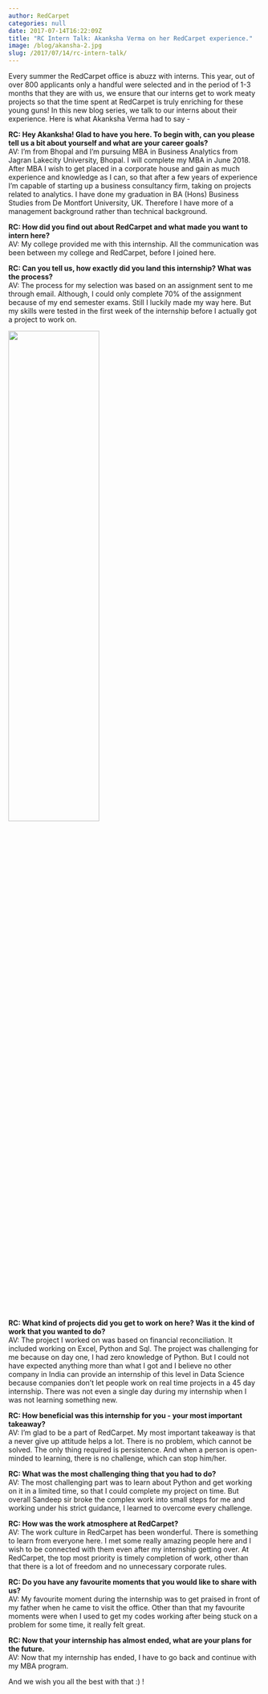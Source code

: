 ```yaml
---
author: RedCarpet
categories: null
date: 2017-07-14T16:22:09Z
title: "RC Intern Talk: Akanksha Verma on her RedCarpet experience."
image: /blog/akansha-2.jpg
slug: /2017/07/14/rc-intern-talk/
---
```

<!--<img src="/blog/akansha-2.jpg" width="100%" height="60%" style = "border:none">-->

Every summer the RedCarpet office is abuzz with interns. This year, out of over 800 applicants only a handful were selected and in the period of 1-3 months that they are with us, we ensure that our interns get to work meaty projects so that the time spent at RedCarpet is truly enriching for these young guns! In this new blog series, we talk to our interns about their experience. Here is what Akanksha Verma had to say -    

**RC: Hey Akanksha! Glad to have you here. To begin with, can you please tell us a bit about yourself and what are your career goals?**<br>
AV: I’m from Bhopal and I’m pursuing MBA in Business Analytics from Jagran Lakecity University, Bhopal. I will complete my MBA in June 2018. After MBA I wish to get placed in a corporate house and gain as much experience and knowledge as I can, so that after a few years of experience I’m capable of starting up a business consultancy firm, taking on projects related to analytics. I have done my graduation in BA (Hons) Business Studies from De Montfort University, UK. Therefore I have more of a management background rather than technical background.

**RC: How did you find out about RedCarpet and what made you want to intern here?**<br>
AV: My college provided me with this internship. All the communication was been between my college and RedCarpet, before I joined here.

**RC: Can you tell us, how exactly did you land this internship? What was the process?**<br>
AV: The process for my selection was based on an assignment sent to me through email. Although, I could only complete 70% of the assignment because of my end semester exams. Still I luckily made my way here. But my skills were tested in the first week of the internship before I actually got a project to work on.

<img src="/redcarpetcom/blog/akansha-3.jpg" width="60%" height="50%" style = "border:none">

**RC: What kind of projects did you get to work on here? Was it the kind of work that you wanted to do?**<br>
AV: The project I worked on was based on financial reconciliation. It included working on Excel, Python and Sql. The project was challenging for me because on day one, I had zero knowledge of Python. But I could not have expected anything more than what I got and I believe no other company in India can provide an internship of this level in Data Science because companies don’t let people work on real time projects in a 45 day internship. There was not even a single day during my internship when I was not learning something new.

**RC: How beneficial was this internship for you - your most important takeaway?**<br>
AV: I’m glad to be a part of RedCarpet. My most important takeaway is that a never give up attitude helps a lot. There is no problem, which cannot be solved. The only thing required is persistence. And when a person is open-minded to learning, there is no challenge, which can stop him/her.

**RC: What was the most challenging thing that you had to do?**<br>
AV: The most challenging part was to learn about Python and get working on it in a limited time, so that I could complete my project on time. But overall Sandeep sir broke the complex work into small steps for me and working under his strict guidance, I learned to overcome every challenge.

**RC: How was the work atmosphere at RedCarpet?**<br>
AV: The work culture in RedCarpet has been wonderful. There is something to learn from everyone here. I met some really amazing people here and I wish to be connected with them even after my internship getting over. At RedCarpet, the top most priority is timely completion of work, other than that there is a lot of freedom and no unnecessary corporate rules.

**RC: Do you have any favourite moments that you would like to share with us?**<br>
AV: My favourite moment during the internship was to get praised in front of my father when he came to visit the office. Other than that my favourite moments were when I used to get my codes working after being stuck on a problem for some time, it really felt great.

**RC: Now that your internship has almost ended, what are your plans for the future.**<br>
AV: Now that my internship has ended, I have to go back and continue with my MBA program.


And we wish you all the best with that :) !
